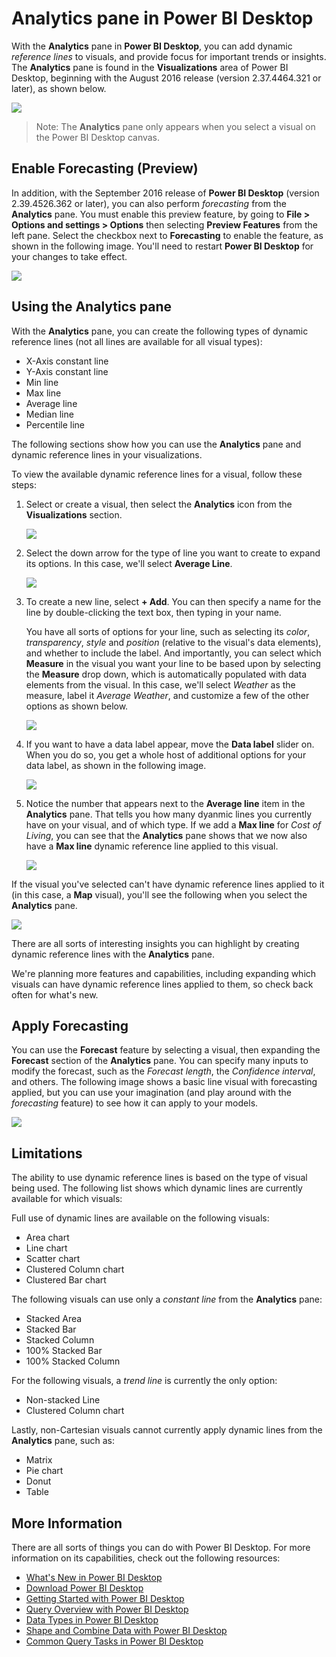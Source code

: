 ﻿<properties
   pageTitle="Analytics pane in Power BI Desktop"
   description="Create dynamic reference lines for visuals in Power BI Desktop"
   services="powerbi"
   documentationCenter=""
   authors="davidiseminger"
   manager="mblythe"
   backup=""
   editor=""
   tags=""
   qualityFocus="no"
   qualityDate=""/>

<tags
   ms.service="powerbi"
   ms.devlang="NA"
   ms.topic="article"
   ms.tgt_pltfrm="NA"
   ms.workload="powerbi"
   ms.date="06/06/2017"
   ms.author="davidi"/>


# Analytics pane in Power BI Desktop

With the **Analytics** pane in **Power BI Desktop**, you can add dynamic *reference lines* to visuals, and provide focus for important trends or insights. The **Analytics** pane is found in the **Visualizations** area of Power BI Desktop, beginning with the August 2016 release (version 2.37.4464.321 or later), as shown below.

![](media/powerbi-desktop-analytics-pane/Analytics-pane_1.png)

>   Note: The **Analytics** pane only appears when you select a visual on the Power BI Desktop canvas.

## Enable Forecasting (Preview)

In addition, with the September 2016 release of **Power BI Desktop** (version 2.39.4526.362 or later), you can also perform *forecasting* from the **Analytics** pane. You must enable this preview feature, by going to **File > Options and settings > Options** then selecting **Preview Features** from the left pane. Select the checkbox next to **Forecasting** to enable the feature, as shown in the following image. You'll need to restart **Power BI Desktop** for your changes to take effect.

![](media/powerbi-desktop-analytics-pane/Analytics-pane_1b.png)

## Using the Analytics pane

With the **Analytics** pane, you can create the following types of dynamic reference lines (not all lines are available for all visual types):

-   X-Axis constant line
-   Y-Axis constant line
-   Min line
-   Max line
-   Average line
-   Median line
-   Percentile line

The following sections show how you can use the **Analytics** pane and dynamic reference lines in your visualizations.

To view the available dynamic reference lines for a visual, follow these steps:

1.  Select or create a visual, then select the **Analytics** icon from the **Visualizations** section.

    ![](media/powerbi-desktop-analytics-pane/Analytics-pane_2.png)

2.  Select the down arrow for the type of line you want to create to expand its options. In this case, we'll select **Average Line**.

    ![](media/powerbi-desktop-analytics-pane/Analytics-pane_3.png)

3.  To create a new line, select **+ Add**. You can then specify a name for the line by double-clicking the text box, then typing in your name.

    You have all sorts of options for your line, such as selecting its *color*, *transparency*, *style* and *position* (relative to the visual's data elements), and whether to include the label. And importantly, you can select which **Measure** in the visual you want your line to be based upon by selecting the **Measure** drop down, which is automatically populated with data elements from the visual. In this case, we'll select *Weather* as the measure, label it *Average Weather*, and customize a few of the other options as shown below.

    ![](media/powerbi-desktop-analytics-pane/Analytics-pane_4.png)

4.  If you want to have a data label appear, move the **Data label** slider on. When you do so, you get a whole host of additional options for your data label, as shown in the following image.

    ![](media/powerbi-desktop-analytics-pane/Analytics-pane_5.png)

5.  Notice the number that appears next to the **Average line** item in the **Analytics** pane. That tells you how many dyanmic lines you currently have on your visual, and of which type. If we add a **Max line** for *Cost of Living*, you can see that the **Analytics** pane shows that we now also have a **Max line** dynamic reference line applied to this visual.

    ![](media/powerbi-desktop-analytics-pane/Analytics-pane_6.png)

If the visual you've selected can't have dynamic reference lines applied to it (in this case, a **Map** visual), you'll see the following when you select the **Analytics** pane.

![](media/powerbi-desktop-analytics-pane/Analytics-pane_7.png)


There are all sorts of interesting insights you can highlight by creating dynamic reference lines with the **Analytics** pane.

We're planning more features and capabilities, including expanding which visuals can have dynamic reference lines applied to them, so check back often for what's new.

## Apply Forecasting

You can use the **Forecast** feature by selecting a visual, then expanding the **Forecast** section of the **Analytics** pane. You can specify many inputs to modify the forecast, such as the *Forecast length*, the *Confidence interval*, and others. The following image shows a basic line visual with forecasting applied, but you can use your imagination (and play around with the *forecasting* feature) to see how it can apply to your models.

![](media/powerbi-desktop-analytics-pane/Analytics-pane_8.png)

## Limitations

The ability to use dynamic reference lines is based on the type of visual being used. The following list shows which dynamic lines are currently available for which visuals:

Full use of dynamic lines are available on the following visuals:

-   Area chart
-   Line chart
-   Scatter chart
-   Clustered Column chart
-   Clustered Bar chart

The following visuals can use only a *constant line* from the **Analytics** pane:

-   Stacked Area
-   Stacked Bar
-   Stacked Column
-   100% Stacked Bar
-   100% Stacked Column

For the following visuals, a *trend line* is currently the only option:

-   Non-stacked Line
-   Clustered Column chart

Lastly, non-Cartesian visuals cannot currently apply dynamic lines from the **Analytics** pane, such as:

-   Matrix
-   Pie chart
-   Donut
-   Table


## More Information

There are all sorts of things you can do with Power BI Desktop. For more information on its capabilities, check out the following resources:

-   [What's New in Power BI Desktop](powerbi-desktop-latest-update.md)
-   [Download Power BI Desktop](powerbi-desktop-get-the-desktop.md)
-   [Getting Started with Power BI Desktop](powerbi-desktop-getting-started.md)
-   [Query Overview with Power BI Desktop](powerbi-desktop-query-overview.md)
-   [Data Types in Power BI Desktop](powerbi-desktop-data-types.md)
-   [Shape and Combine Data with Power BI Desktop](powerbi-desktop-shape-and-combine-data.md)
-   [Common Query Tasks in Power BI Desktop](powerbi-desktop-common-query-tasks.md)    




 
